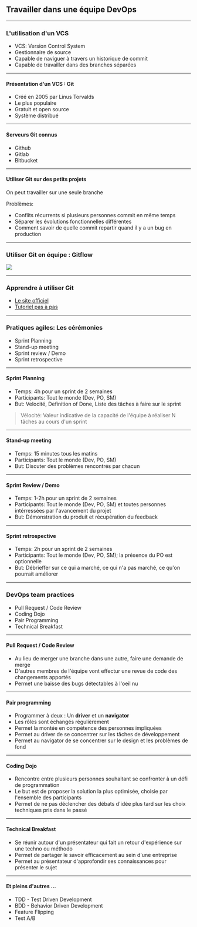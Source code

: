 ## Travailler dans une équipe DevOps

----

### L'utilisation d'un VCS

* VCS: Version Control System
* Gestionnaire de source
* Capable de naviguer à travers un historique de commit
* Capable de travailler dans des branches séparées

----

#### Présentation d'un VCS : Git

* Créé en 2005 par Linus Torvalds
* Le plus populaire
* Gratuit et open source
* Système distribué

----

#### Serveurs Git connus

* Github
* Gitlab
* Bitbucket

----

#### Utiliser Git sur des petits projets

On peut travailler sur une seule branche

Problèmes:
* Conflits récurrents si plusieurs personnes commit en même temps
* Séparer les évolutions fonctionnelles différentes
* Comment savoir de quelle commit repartir quand il y a un bug en production

----

### Utiliser Git en équipe : Gitflow

<img src="https://i.ytimg.com/vi/w2r0oLFtXAw/maxresdefault.jpg" style="background:none; border:none; box-shadow:none;"/>

----

### Apprendre à utiliser Git

* [Le site officiel](https://git-scm.com/book/en/v2)
* [Tutoriel pas à pas](https://www.atlassian.com/git/tutorials/what-is-git)

----

### Pratiques agiles: Les cérémonies

* Sprint Planning
* Stand-up meeting
* Sprint review / Demo
* Sprint retrospective

----

#### Sprint Planning

* Temps: 4h pour un sprint de 2 semaines
* Participants: Tout le monde (Dev, PO, SM)
* But: Velocité, Definition of Done, Liste des tâches à faire sur le sprint

> Vélocité: Valeur indicative de la capacité de l'équipe à réaliser N tâches au cours d'un sprint

----

#### Stand-up meeting

* Temps: 15 minutes tous les matins
* Participants: Tout le monde (Dev, PO, SM)
* But: Discuter des problèmes rencontrés par chacun

----

#### Sprint Review / Demo

* Temps: 1-2h pour un sprint de 2 semaines
* Participants: Tout le monde (Dev, PO, SM) et toutes personnes intérressées par l'avancement du projet
* But: Démonstration du produit et récupération du feedback

----

#### Sprint retrospective

* Temps: 2h pour un sprint de 2 semaines
* Participants: Tout le monde (Dev, PO, SM); la présence du PO est optionnelle
* But: Débrieffer sur ce qui a marché, ce qui n'a pas marché, ce qu'on pourrait améliorer

----

### DevOps team practices

* Pull Request / Code Review
* Coding Dojo
* Pair Programming
* Technical Breakfast

----

#### Pull Request / Code Review

* Au lieu de merger une branche dans une autre, faire une demande de merge
* D'autres membres de l'équipe vont effectur une revue de code des changements apportés
* Permet une baisse des bugs détectables à l'oeil nu

----

#### Pair programming

* Programmer à deux : Un **driver** et un **navigator**
* Les rôles sont échangés régulièrement
* Permet la montée en compétence des personnes impliquées
* Permet au driver de se concentrer sur les tâches de développement
* Permet au navigator de se concentrer sur le design et les problèmes de fond

----

#### Coding Dojo

* Rencontre entre plusieurs personnes souhaitant se confronter à un défi de programmation
* Le but est de proposer la solution la plus optimisée, choisie par l'ensemble des participants
* Permet de ne pas déclencher des débats d'idée plus tard sur les choix techniques pris dans le passé

----

#### Technical Breakfast

* Se réunir autour d'un présentateur qui fait un retour d'expérience sur une techno ou méthodo
* Permet de partager le savoir efficacement au sein d'une entreprise
* Permet au présentateur d'approfondir ses connaissances pour présenter le sujet

----

#### Et pleins d'autres ...

* TDD - Test Driven Development
* BDD - Behavior Driven Development
* Feature Flipping
* Test A/B
